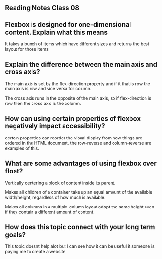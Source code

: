 ## Reading Notes Class 08

## Flexbox is designed for one-dimensional content. Explain what this means

It takes a bunch of items which have different sizes and returns the best layout for those items.

## Explain the difference between the main axis and cross axis?

The main axis is set by the flex-direction property and if it that is row the main axis is row and vice versa for column.

 The cross axis runs in the opposite of the main axis, so if flex-direction is row then the cross axis is the column.

## How can using certain properties of flexbox negatively impact accessibility?
certain properties can reorder the visual display from how things are ordered in the HTML document. the row-reverse and column-reverse are examples of this.

## What are some advantages of using flexbox over float?

Vertically centering a block of content inside its parent.

Makes all children of a container take up an equal amount of the available width/height, regardless of how much is available.

Makes all columns in a multiple-column layout adopt the same height even if they contain a different amount of content.

## How does this topic connect with your long term goals?
This topic doesnt help alot but I can see how it can be useful if someone is paying me to create a website 